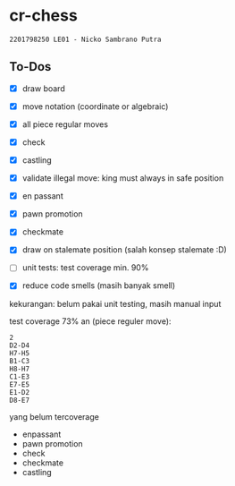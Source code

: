 # cr-chess
```
2201798250 LE01 - Nicko Sambrano Putra
```

## To-Dos

- [x] draw board
- [x] move notation (coordinate or algebraic)
- [x] all piece regular moves
- [x] check
- [x] castling
- [x] validate illegal move: king must always in safe position
- [x] en passant
- [x] pawn promotion
- [x] checkmate
- [x] draw on stalemate position (salah konsep stalemate :D)
- [ ] unit tests: test coverage min. 90% 
- [x] reduce code smells (masih banyak smell)


kekurangan: belum pakai unit testing, masih manual input

test coverage 73% an  (piece reguler move):
```
2
D2-D4
H7-H5
B1-C3
H8-H7
C1-E3
E7-E5
E1-D2
D8-E7
```
yang belum tercoverage
- enpassant 
- pawn promotion
- check
- checkmate
- castling
